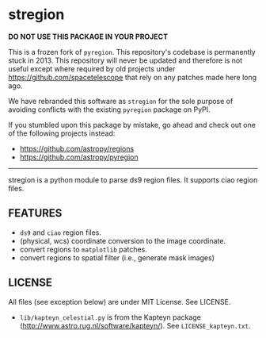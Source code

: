 # stregion

**DO NOT USE THIS PACKAGE IN YOUR PROJECT**

This is a frozen fork of `pyregion`. This repository's codebase is permanently
stuck in 2013. This repository will never be updated and therefore is not
useful except where required by old projects under https://github.com/spacetelescope
that rely on any patches made here long ago.

We have rebranded this software as `stregion` for the sole purpose of
avoiding conflicts with the existing `pyregion` package on PyPI.


If you stumbled upon this package by mistake, go ahead and check out one of the
following projects instead:


* https://github.com/astropy/regions
* https://github.com/astropy/pyregion

------------------

stregion is a python module to parse ds9 region files.
It supports ciao region files.


## FEATURES

* `ds9` and `ciao` region files.
* (physical, wcs) coordinate conversion to the image coordinate.
* convert regions to `matplotlib` patches.
* convert regions to spatial filter (i.e., generate mask images)

## LICENSE

All files (see exception below) are under MIT License. See LICENSE.

* `lib/kapteyn_celestial.py` is from the Kapteyn package
  (http://www.astro.rug.nl/software/kapteyn/). See `LICENSE_kapteyn.txt`.
